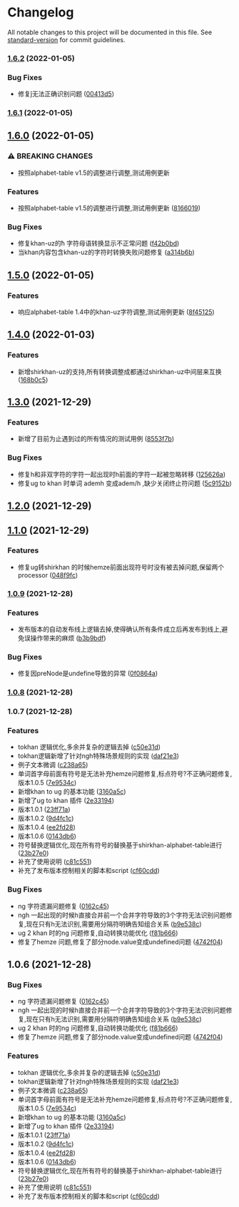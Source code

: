 # Changelog

All notable changes to this project will be documented in this file. See [standard-version](https://github.com/conventional-changelog/standard-version) for commit guidelines.

### [1.6.2](https://gitee.com/silvaq/shirkhan-retext/compare/v1.6.1...v1.6.2) (2022-01-05)


### Bug Fixes

* 修复ĵ无法正确识别问题 ([00413d5](https://gitee.com/silvaq/shirkhan-retext/commit/00413d50cbf803f64a720947aae68c28de4db13c))

### [1.6.1](https://gitee.com/silvaq/shirkhan-retext/compare/v1.6.0...v1.6.1) (2022-01-05)

## [1.6.0](https://gitee.com/silvaq/shirkhan-retext/compare/v1.5.0...v1.6.0) (2022-01-05)


### ⚠ BREAKING CHANGES

* 按照alphabet-table v1.5的调整进行调整,测试用例更新

### Features

* 按照alphabet-table v1.5的调整进行调整,测试用例更新 ([8166019](https://gitee.com/silvaq/shirkhan-retext/commit/8166019736d8b63e9180a31ecbdaa17f021a6d95))


### Bug Fixes

* 修复khan-uz的ħ 字符母语转换显示不正常问题 ([f42b0bd](https://gitee.com/silvaq/shirkhan-retext/commit/f42b0bd8e2e4c14d88bdd2d0fd29071e99d8ae88))
* 当khan内容包含khan-uz的字符时转换失败问题修复 ([a314b6b](https://gitee.com/silvaq/shirkhan-retext/commit/a314b6bb7e658a7faa941c3420404a9b74cbe707))

## [1.5.0](https://gitee.com/silvaq/shirkhan-retext/compare/v1.4.0...v1.5.0) (2022-01-05)


### Features

* 响应alphabet-table 1.4中的khan-uz字符调整,测试用例更新 ([8f45125](https://gitee.com/silvaq/shirkhan-retext/commit/8f4512595dfb2824694210aba31dde694409aa5d))

## [1.4.0](https://gitee.com/silvaq/shirkhan-retext/compare/v1.3.0...v1.4.0) (2022-01-03)


### Features

* 新增shirkhan-uz的支持,所有转换调整成都通过shirkhan-uz中间层来互换 ([168b0c5](https://gitee.com/silvaq/shirkhan-retext/commit/168b0c55df689b14561c0968b0136fdf9eb50e9c))

## [1.3.0](https://gitee.com/silvaq/shirkhan-retext/compare/v1.2.0...v1.3.0) (2021-12-29)


### Features

* 新增了目前为止遇到过的所有情况的测试用例 ([8553f7b](https://gitee.com/silvaq/shirkhan-retext/commit/8553f7bada7072fea73fbcad947c9066f4a5f7a9))


### Bug Fixes

* 修复h和非双字符的字符一起出现时h前面的字符一起被忽略转移 ([125626a](https://gitee.com/silvaq/shirkhan-retext/commit/125626a4828f7a63265f63c05f58a28154531ab2))
* 修复ug to khan 时单词 ademh 变成adem/h ,缺少关闭终止符问题 ([5c9152b](https://gitee.com/silvaq/shirkhan-retext/commit/5c9152b5f94df8172abc74d79722857be5c755ea))

## [1.2.0](https://gitee.com/silvaq/shirkhan-retext/compare/v1.1.0...v1.2.0) (2021-12-29)

## [1.1.0](https://gitee.com/silvaq/shirkhan-retext/compare/v1.0.9...v1.1.0) (2021-12-29)


### Features

* 修复ug转shirkhan 的时候hemze前面出现符号时没有被去掉问题,保留两个processor ([048f9fc](https://gitee.com/silvaq/shirkhan-retext/commit/048f9fc7ad4a67cdaa53671ec0f6f6a5223c7f1f))

### [1.0.9](https://gitee.com/silvaq/shirkhan-retext/compare/v1.0.8...v1.0.9) (2021-12-28)


### Features

* 发布版本的自动发布线上逻辑去掉,使得确认所有条件成立后再发布到线上,避免误操作带来的麻烦 ([b3b9bdf](https://gitee.com/silvaq/shirkhan-retext/commit/b3b9bdf0c53ba367fbea6738e85a3581cafd5598))


### Bug Fixes

* 修复因preNode是undefine导致的异常 ([0f0864a](https://gitee.com/silvaq/shirkhan-retext/commit/0f0864a134504ee4b5a669327b4296c7ee326d67))

### [1.0.8](https://gitee.com/silvaq/shirkhan-retext/compare/v1.0.7...v1.0.8) (2021-12-28)

### 1.0.7 (2021-12-28)


### Features

* tokhan 逻辑优化,多余并复杂的逻辑去掉 ([c50e31d](https://gitee.com/silvaq/shirkhan-retext/commit/c50e31d504fca802b12fb88a1168bcdd7818cb14))
* tokhan逻辑新增了针对ngh特殊场景规则的实现 ([daf21e3](https://gitee.com/silvaq/shirkhan-retext/commit/daf21e3810a0c5c94258427eea386d564f25b331))
* 例子文本微调 ([c238a65](https://gitee.com/silvaq/shirkhan-retext/commit/c238a65811792defe3ff05c0d20ac0aaad0b9644))
* 单词首字母前面有符号是无法补充hemze问题修复,标点符号?不正确问题修复,版本1.0.5 ([7e9534c](https://gitee.com/silvaq/shirkhan-retext/commit/7e9534c8758e737ffb362db42c4f9ee658da1eac))
* 新增khan to ug 的基本功能 ([3160a5c](https://gitee.com/silvaq/shirkhan-retext/commit/3160a5ca5940a4a7e0d100f10567d858de5bc364))
* 新增了ug to khan 插件 ([2e33194](https://gitee.com/silvaq/shirkhan-retext/commit/2e331942f755df3b94f950e5566ff0e1f942892c))
* 版本1.0.1 ([23ff71a](https://gitee.com/silvaq/shirkhan-retext/commit/23ff71a59dd9a5793162b4713dfd42a74dd40bd2))
* 版本1.0.2 ([9d4fc1c](https://gitee.com/silvaq/shirkhan-retext/commit/9d4fc1c1b88d4b5feb5c134fc45d2609e1f8ac14))
* 版本1.0.4 ([ee2fd28](https://gitee.com/silvaq/shirkhan-retext/commit/ee2fd28cc9274577842ab63cff47085545428345))
* 版本1.0.6 ([0143db6](https://gitee.com/silvaq/shirkhan-retext/commit/0143db6973c8f6fc11cc901dd5e8bfa7e7533b19))
* 符号替换逻辑优化,现在所有符号的替换基于shirkhan-alphabet-table进行 ([23b27e0](https://gitee.com/silvaq/shirkhan-retext/commit/23b27e0fcb948e48fe4e36631e8047fe4625e085))
* 补充了使用说明 ([c81c551](https://gitee.com/silvaq/shirkhan-retext/commit/c81c5514faae53aca9704044891db40248676b9e))
* 补充了发布版本控制相关的脚本和script ([cf60cdd](https://gitee.com/silvaq/shirkhan-retext/commit/cf60cddb6fde95ee909a3625135229ba208070ba))


### Bug Fixes

* ng 字符遗漏问题修复 ([0162c45](https://gitee.com/silvaq/shirkhan-retext/commit/0162c4513ebac50ad97e2e2935139d6cf7455ed6))
* ngh 一起出现的时候h直接合并前一个合并字符导致的3个字符无法识别问题修复,现在只有h无法识别,需要用分隔符明确告知组合关系 ([b9e538c](https://gitee.com/silvaq/shirkhan-retext/commit/b9e538cbfd8062ba071d511fa4e4e341cb804de3))
* ug 2 khan 时的ng 问题修复,自动转换功能优化 ([f81b666](https://gitee.com/silvaq/shirkhan-retext/commit/f81b6660b45ad1a9d42ca174846ac79230f3c8b7))
* 修复了hemze 问题,修复了部分node.value变成undefined问题 ([4742f04](https://gitee.com/silvaq/shirkhan-retext/commit/4742f04e8ec339c769ce4f15655fb3dab26ff68b))

## 1.0.6 (2021-12-28)


### Bug Fixes

* ng 字符遗漏问题修复 ([0162c45](https://gitee.com/silvaq/shirkhan-retext/commits/0162c4513ebac50ad97e2e2935139d6cf7455ed6))
* ngh 一起出现的时候h直接合并前一个合并字符导致的3个字符无法识别问题修复,现在只有h无法识别,需要用分隔符明确告知组合关系 ([b9e538c](https://gitee.com/silvaq/shirkhan-retext/commits/b9e538cbfd8062ba071d511fa4e4e341cb804de3))
* ug 2 khan 时的ng 问题修复,自动转换功能优化 ([f81b666](https://gitee.com/silvaq/shirkhan-retext/commits/f81b6660b45ad1a9d42ca174846ac79230f3c8b7))
* 修复了hemze 问题,修复了部分node.value变成undefined问题 ([4742f04](https://gitee.com/silvaq/shirkhan-retext/commits/4742f04e8ec339c769ce4f15655fb3dab26ff68b))


### Features

* tokhan 逻辑优化,多余并复杂的逻辑去掉 ([c50e31d](https://gitee.com/silvaq/shirkhan-retext/commits/c50e31d504fca802b12fb88a1168bcdd7818cb14))
* tokhan逻辑新增了针对ngh特殊场景规则的实现 ([daf21e3](https://gitee.com/silvaq/shirkhan-retext/commits/daf21e3810a0c5c94258427eea386d564f25b331))
* 例子文本微调 ([c238a65](https://gitee.com/silvaq/shirkhan-retext/commits/c238a65811792defe3ff05c0d20ac0aaad0b9644))
* 单词首字母前面有符号是无法补充hemze问题修复,标点符号?不正确问题修复,版本1.0.5 ([7e9534c](https://gitee.com/silvaq/shirkhan-retext/commits/7e9534c8758e737ffb362db42c4f9ee658da1eac))
* 新增khan to ug 的基本功能 ([3160a5c](https://gitee.com/silvaq/shirkhan-retext/commits/3160a5ca5940a4a7e0d100f10567d858de5bc364))
* 新增了ug to khan 插件 ([2e33194](https://gitee.com/silvaq/shirkhan-retext/commits/2e331942f755df3b94f950e5566ff0e1f942892c))
* 版本1.0.1 ([23ff71a](https://gitee.com/silvaq/shirkhan-retext/commits/23ff71a59dd9a5793162b4713dfd42a74dd40bd2))
* 版本1.0.2 ([9d4fc1c](https://gitee.com/silvaq/shirkhan-retext/commits/9d4fc1c1b88d4b5feb5c134fc45d2609e1f8ac14))
* 版本1.0.4 ([ee2fd28](https://gitee.com/silvaq/shirkhan-retext/commits/ee2fd28cc9274577842ab63cff47085545428345))
* 版本1.0.6 ([0143db6](https://gitee.com/silvaq/shirkhan-retext/commits/0143db6973c8f6fc11cc901dd5e8bfa7e7533b19))
* 符号替换逻辑优化,现在所有符号的替换基于shirkhan-alphabet-table进行 ([23b27e0](https://gitee.com/silvaq/shirkhan-retext/commits/23b27e0fcb948e48fe4e36631e8047fe4625e085))
* 补充了使用说明 ([c81c551](https://gitee.com/silvaq/shirkhan-retext/commits/c81c5514faae53aca9704044891db40248676b9e))
* 补充了发布版本控制相关的脚本和script ([cf60cdd](https://gitee.com/silvaq/shirkhan-retext/commits/cf60cddb6fde95ee909a3625135229ba208070ba))
